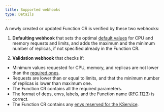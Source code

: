 ```yaml
---
title: Supported webhooks
type: Details
---
```


A newly created or updated Function CR is verified by these two webhooks:

1. **Defaulting webhook** that sets the optimal [default values](https://github.com/kyma-project/kyma/blob/master/components/function-controller/pkg/apis/serverless/v1alpha1/function_defaults.go#L15) for CPU and memory requests and limits, and adds the maximum and the minimum number of replicas, if not specified already in the Function CR.

2. **Validation webhook** that checks if:

- Minimum values requested for CPU, memory, and replicas are not lower than the [required ones](https://github.com/kyma-project/kyma/blob/master/components/function-controller/pkg/apis/serverless/v1alpha1/function_validation.go#L19).
- Requests are lower than or equal to limits, and that the minimum number of replicas is lower than maximum one.
- The Function CR contains all the required parameters.
- The format of deps, envs, labels, and the Function name ([RFC 1123](https://tools.ietf.org/html/rfc1123)) is correct.
- The Function CR contains any [envs reserved for the KService](https://github.com/kyma-project/kyma/blob/master/resources/serverless/charts/webhook/values.yaml#L61).
